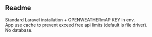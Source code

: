 ## Readme

Standard Laravel installation + OPENWEATHERmAP KEY in env.  
App use cache to prevent exceed free api limits (default is file driver).  
No database.  

